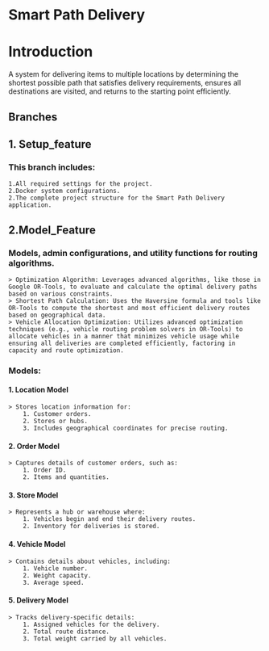 # Smart Path Delivery

# Introduction 
A system for delivering items to multiple locations by determining the shortest possible path that satisfies delivery requirements, ensures all destinations are visited, and returns to the starting point efficiently.


## Branches 
## 1. Setup_feature 
### This branch includes:
    1.All required settings for the project.
    2.Docker system configurations.
    2.The complete project structure for the Smart Path Delivery application.
    

## 2.Model_Feature  
### Models, admin configurations, and utility functions for routing algorithms.
    > Optimization Algorithm: Leverages advanced algorithms, like those in Google OR-Tools, to evaluate and calculate the optimal delivery paths based on various constraints.
    > Shortest Path Calculation: Uses the Haversine formula and tools like OR-Tools to compute the shortest and most efficient delivery routes based on geographical data.
    > Vehicle Allocation Optimization: Utilizes advanced optimization techniques (e.g., vehicle routing problem solvers in OR-Tools) to allocate vehicles in a manner that minimizes vehicle usage while ensuring all deliveries are completed efficiently, factoring in capacity and route optimization.
### Models:
 
 #### 1. Location Model
    > Stores location information for:
        1. Customer orders.
        2. Stores or hubs.
        3. Includes geographical coordinates for precise routing.

 #### 2. Order Model
    > Captures details of customer orders, such as:
        1. Order ID.
        2. Items and quantities.

 #### 3. Store Model
    > Represents a hub or warehouse where:
        1. Vehicles begin and end their delivery routes.
        2. Inventory for deliveries is stored.

 #### 4. Vehicle Model
    > Contains details about vehicles, including:
        1. Vehicle number.
        2. Weight capacity.
        3. Average speed.

 #### 5. Delivery Model
    > Tracks delivery-specific details:
        1. Assigned vehicles for the delivery.
        2. Total route distance.
        3. Total weight carried by all vehicles.


